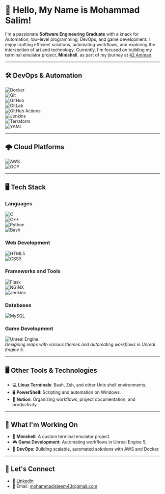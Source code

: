 # 👋 Hello, My Name is Mohammad Salim!

I'm a passionate **Software Engineering Graduate** with a knack for Automation, low-level programming, DevOps, and game development. I enjoy crafting efficient solutions, automating workflows, and exploring the intersection of art and technology. Currently, I'm focused on building my terminal emulator project, **Minishell**, as part of my journey at [42 Amman](https://42network.org/).

---

## 🛠️ DevOps & Automation

![Docker](https://img.shields.io/badge/Docker-2496ED?style=for-the-badge&logo=docker&logoColor=white)  
![Git](https://img.shields.io/badge/Git-F05032?style=for-the-badge&logo=git&logoColor=white)  
![GitHub](https://img.shields.io/badge/GitHub-181717?style=for-the-badge&logo=github&logoColor=white)  
![GitLab](https://img.shields.io/badge/GitLab-FCA121?style=for-the-badge&logo=gitlab&logoColor=white)  
![GitHub Actions](https://img.shields.io/badge/GitHub%20Actions-2088FF?style=for-the-badge&logo=github-actions&logoColor=white)  
![Jenkins](https://img.shields.io/badge/Jenkins-D24939?style=for-the-badge&logo=jenkins&logoColor=white)  
![Terraform](https://img.shields.io/badge/Terraform-623CE4?style=for-the-badge&logo=terraform&logoColor=white)  
![YAML](https://img.shields.io/badge/YAML-000000?style=for-the-badge&logo=yaml&logoColor=white)

---

## 🌩️ Cloud Platforms

![AWS](https://img.shields.io/badge/AWS-232F3E?style=for-the-badge&logo=amazon-aws&logoColor=white)  
![GCP](https://img.shields.io/badge/GCP-4285F4?style=for-the-badge&logo=google-cloud&logoColor=white)

---

## 🖥️ Tech Stack

### Languages
![C](https://img.shields.io/badge/C-00599C?style=for-the-badge&logo=c&logoColor=white)  
![C++](https://img.shields.io/badge/C++-00599C?style=for-the-badge&logo=cplusplus&logoColor=white)  
![Python](https://img.shields.io/badge/Python-3776AB?style=for-the-badge&logo=python&logoColor=white)  
![Bash](https://img.shields.io/badge/Bash-4EAA25?style=for-the-badge&logo=gnu-bash&logoColor=white)  

### Web Development
![HTML5](https://img.shields.io/badge/HTML5-E34F26?style=for-the-badge&logo=html5&logoColor=white)  
![CSS3](https://img.shields.io/badge/CSS3-1572B6?style=for-the-badge&logo=css3&logoColor=white)

### Frameworks and Tools
![Flask](https://img.shields.io/badge/Flask-000000?style=for-the-badge&logo=flask&logoColor=white)  
![NGINX](https://img.shields.io/badge/NGINX-009639?style=for-the-badge&logo=nginx&logoColor=white)  
![Jenkins](https://img.shields.io/badge/Jenkins-D24939?style=for-the-badge&logo=jenkins&logoColor=white)

### Databases
![MySQL](https://img.shields.io/badge/MySQL-4479A1?style=for-the-badge&logo=mysql&logoColor=white)

### Game Development
![Unreal Engine](https://img.shields.io/badge/Unreal-0E1128?style=for-the-badge&logo=unreal-engine&logoColor=white)  
*Designing maps with various themes and automating workflows in Unreal Engine 5.*

---

## 🖥️ Other Tools & Technologies

- 💻 **Linux Terminals**: Bash, Zsh, and other Unix shell environments.  
- 🖥 **PowerShell**: Scripting and automation on Windows.  
- 📝 **Notion**: Organizing workflows, project documentation, and productivity.

---

## 🌱 What I'm Working On

- 🔧 **Minishell**: A custom terminal emulator project.  
- 🎮 **Game Development**: Automating workflows in Unreal Engine 5.  
- 🚀 **DevOps**: Building scalable, automated solutions with AWS and Docker.  

---

## 🤝 Let's Connect

- 💼 [LinkedIn](https://www.linkedin.com/in/mohammad-salim-4142432a0/)  
- 📧 Email: mohammadisleem43@gmail.com
